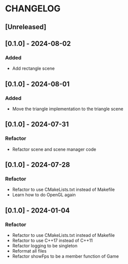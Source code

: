 # CHANGELOG

## [Unreleased]

## [0.1.0] - 2024-08-02

### Added

- Add rectangle scene
 
## [0.1.0] - 2024-08-01

### Added

- Move the triangle implementation to the triangle scene

## [0.1.0] - 2024-07-31

### Refactor

- Refactor scene and scene manager code

## [0.1.0] - 2024-07-28

### Refactor

- Refactor to use CMakeLists.txt instead of Makefile
- Learn how to do OpenGL again

## [0.1.0] - 2024-01-04

### Refactor

- Refactor to use CMakeLists.txt instead of Makefile
- Refactor to use C++17 instead of C++11
- Refactor logging to be singleton
- Reformat all files
- Refactor showFps to be a member function of Game
